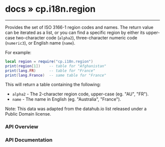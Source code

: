 # [docs](index.md) » cp.i18n.region
---

Provides the set of ISO 3166-1 region codes and names.
The return value can be iterated as a list, or you can find a
specific region by either its upper-case two-character code (`alpha2`), three-character numeric code (`numeric3`),
or English name (`name`).

For example:

```lua
local region = require("cp.i18n.region")
print(region[1])    -- table for "Afghanistan"
print(lang.FR)      -- table for "France"
print(lang.France)  -- same table for "France"
```

This will return a table containing the following:
* `alpha2`      - The 2-character region code, upper-case (eg. "AU", "FR").
* `name`        - The name in English (eg. "Australia", "France").

Note: This data was adapted from the [datahub.io list](https://datahub.io/core/country-list)
released under a Public Domain license.

<style type="text/css">
	a { text-decoration: none; }
	a:hover { text-decoration: underline; }
	th { background-color: #DDDDDD; vertical-align: top; padding: 3px; }
	td { width: 100%; background-color: #EEEEEE; vertical-align: top; padding: 3px; }
	table { width: 100% ; border: 1px solid #0; text-align: left; }
	section > table table td { width: 0; }
</style>
<link rel="stylesheet" href="../../css/docs.css" type="text/css" media="screen" />
<h3>API Overview</h3>
<ul>
</ul>
<h3>API Documentation</h3>

